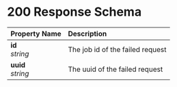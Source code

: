 # 200 Response Schema
| Property Name | Description |
| :------------ | :---------- |
| **id**<br/>_string_ | The job id of the failed request |
| **uuid**<br/>_string_ | The uuid of the failed request |
